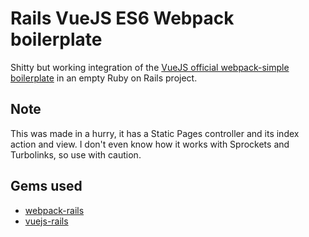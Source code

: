 # Rails VueJS ES6 Webpack boilerplate

Shitty but working integration of the [VueJS official webpack-simple boilerplate](https://github.com/vuejs-templates/webpack-simple) in an empty Ruby on Rails project. 

## Note
This was made in a hurry, it has a Static Pages controller and its index action and view.
I don't even know how it works with Sprockets and Turbolinks, so use with caution.

## Gems used
- [webpack-rails](https://github.com/mipearson/webpack-rails)
- [vuejs-rails](https://github.com/adambutler/vuejs-rails)